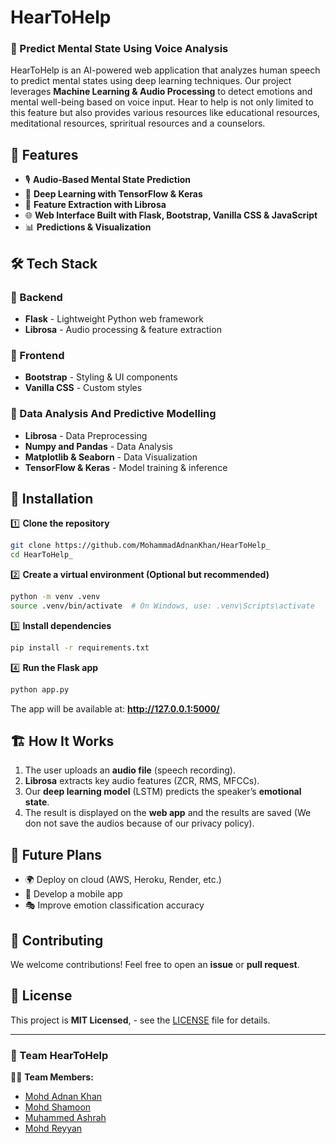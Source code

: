 # HearToHelp

### 🌟 Predict Mental State Using Voice Analysis

HearToHelp is an AI-powered web application that analyzes human speech to predict mental states using deep learning techniques. Our project leverages **Machine Learning & Audio Processing** to detect emotions and mental well-being based on voice input. Hear to help is not only limited to this feature but also provides various resources like educational resources, meditational resources, spriritual resources and a counselors.

## 🚀 Features

- 🎙️ **Audio-Based Mental State Prediction**  
- 🧠 **Deep Learning with TensorFlow & Keras**  
- 🎵 **Feature Extraction with Librosa**  
- 🌐 **Web Interface Built with Flask, Bootstrap, Vanilla CSS & JavaScript**  
- 📊 **Predictions & Visualization**  

## 🛠️ Tech Stack

### 🔹 Backend  
- **Flask** - Lightweight Python web framework   
- **Librosa** - Audio processing & feature extraction  

### 🔹 Frontend  
- **Bootstrap** - Styling & UI components  
- **Vanilla CSS** - Custom styles  

### 🔹 Data Analysis And Predictive Modelling
- **Librosa** - Data Preprocessing
- **Numpy and Pandas** - Data Analysis
- **Matplotlib & Seaborn** - Data Visualization
- **TensorFlow & Keras** - Model training & inference 

## 📌 Installation

1️⃣ **Clone the repository**  
```sh
git clone https://github.com/MohammadAdnanKhan/HearToHelp_
cd HearToHelp_
```

2️⃣ **Create a virtual environment (Optional but recommended)**
```sh
python -m venv .venv
source .venv/bin/activate  # On Windows, use: .venv\Scripts\activate
```

3️⃣ **Install dependencies**
```sh
pip install -r requirements.txt
```

4️⃣ **Run the Flask app**
```sh
python app.py
```
The app will be available at: **http://127.0.0.1:5000/**

## 🏗️ How It Works  

1. The user uploads an **audio file** (speech recording).  
2. **Librosa** extracts key audio features (ZCR, RMS, MFCCs).  
3. Our **deep learning model** (LSTM) predicts the speaker’s **emotional state**.  
4. The result is displayed on the **web app** and the results are saved (We don not save the audios because of our privacy policy).  

## 📅 Future Plans  
- 🌍 Deploy on cloud (AWS, Heroku, Render, etc.)  
- 📱 Develop a mobile app  
- 🎭 Improve emotion classification accuracy  

## 🤝 Contributing  
We welcome contributions! Feel free to open an **issue** or **pull request**.  

## 📜 License  
This project is **MIT Licensed**, - see the [LICENSE](./LICENSE) file for details.

---

### 🚀 Team HearToHelp  
👨‍💻 **Team Members:**  
- [Mohd Adnan Khan](https://www.linkedin.com/in/mohdadnan-khan)
- [Mohd Shamoon](https://www.linkedin.com/in/mohd-shamoon-9261402b4)
- [Muhammed Ashrah](https://www.linkedin.com/in/muhammed-ashrah)
- [Mohd Reyyan](https://www.linkedin.com/in/mohd-reyaan)